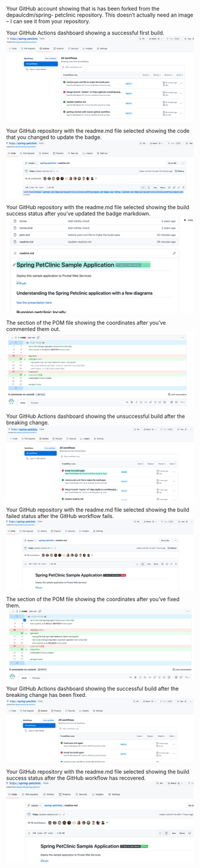 Your GitHub account showing that is has been forked from the depaulcdm/spring- petclinic repository. This doesn’t actually need an image – I can see it from your repository.


Your GitHub Actions dashboard showing a successful first build.
![1](/figures/1.png)


Your GitHub repository with the readme.md file selected showing the code that you changed to update the badge.
![2](/figures/2.png)


Your GitHub repository with the readme.md file selected showing the build success status after you’ve updated the badge markdown.
![3](/figures/3.png)


The section of the POM file showing the coordinates after you’ve commented them out.
![4](/figures/4.png)


Your GitHub Actions dashboard showing the unsuccessful build after the breaking change.
![5](/figures/5.png)


Your GitHub repository with the readme.md file selected showing the build failed status after the GitHub workflow fails.
![6](/figures/6.png)


The section of the POM file showing the coordinates after you’ve fixed them.
![7](/figures/7.png)


Your GitHub Actions dashboard showing the successful build after the breaking change has been fixed.
![8](/figures/8.png)


Your GitHub repository with the readme.md file selected showing the build success status after the GitHub workflow has recovered.
![9](/figures/9.png)
